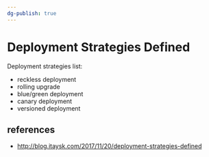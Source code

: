 ```yaml
---
dg-publish: true
---
```

# Deployment Strategies Defined

Deployment strategies list:

- reckless deployment
- rolling upgrade
- blue/green deployment
- canary deployment
- versioned deployment



## references

- <http://blog.itaysk.com/2017/11/20/deployment-strategies-defined>